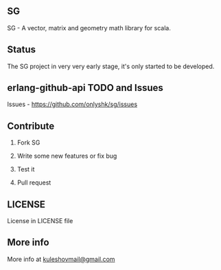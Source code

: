 ## SG 

SG - A vector, matrix and geometry math library for scala. 

## Status

The SG project in very very early stage, it's only started to be developed.
  
## erlang-github-api TODO and Issues

Issues - <https://github.com/onlyshk/sg/issues>
  
## Contribute
 1) Fork SG
 
 2) Write some new features or fix bug
 
 3) Test it
 
 4) Pull request
  
## LICENSE
License in LICENSE file

## More info
More info at kuleshovmail@gmail.com
